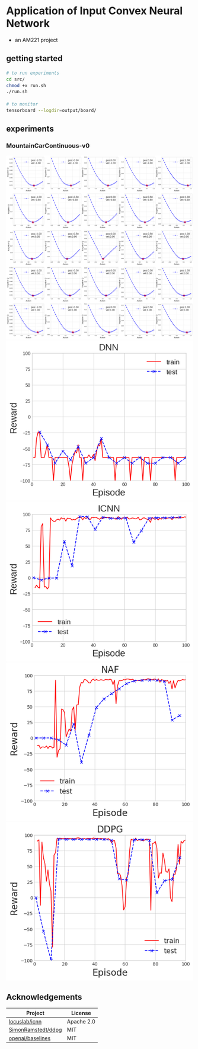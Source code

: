 # Application of Input Convex Neural Network
- an AM221 project

## getting started
```bash
# to run experiments
cd src/
chmod +x run.sh
./run.sh

# to monitor
tensorboard --logdir=output/board/
```

## experiments

### MountainCarContinuous-v0

![negative q](src/figures/neg_q.png)
![simple neural network with discretized action space](src/figures/reward_DNN.png)
![icnn](src/figures/reward_ICNN.png)
![naf](src/figures/reward_NAF.png)
![ddpg](src/figures/reward_DDPG.png)


## Acknowledgements

Project | License
---|---|
| [locuslab/icnn](https://github.com/locuslab/icnn) | Apache 2.0 |
| [SimonRamstedt/ddpg](https://github.com/SimonRamstedt/ddpg) | MIT |
| [openai/baselines](https://github.com/openai/baselines) | MIT |
